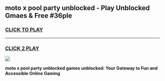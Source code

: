 
## moto x pool party unblocked - Play Unblocked Gmaes & Free #36ple
<h3>
<a href="https://news.freeplayer.one?title=moto_x_pool_party_unblocked&ref=03M">CLICK TO PLAY</a></h3>
<hr>

<h3>
<a href="https://news.freeplayer.one?title=moto_x_pool_party_unblocked&ref=03M">CLICK 2 PLAY</a>
  
</h3>

<a href="https://news.freeplayer.one?title=moto_x_pool_party_unblocked&ref=03M"><img src="https://clearcache.store/games.png"></a>


**moto x pool party unblocked games unblocked: Your Gateway to Fun and Accessible Online Gaming**
